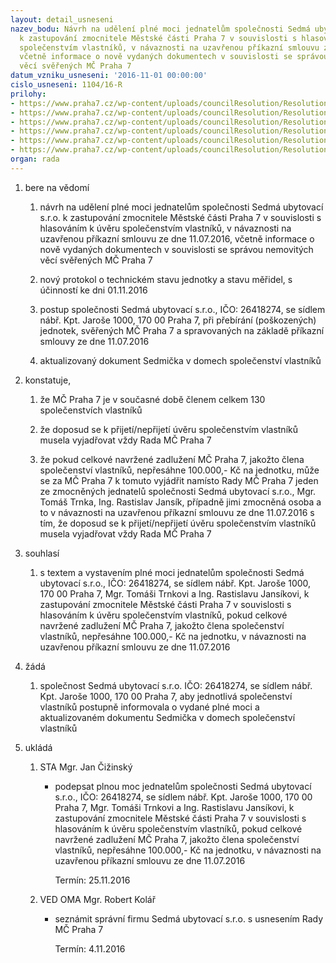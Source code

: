 ```yaml
---
layout: detail_usneseni
nazev_bodu: Návrh na udělení plné moci jednatelům společnosti Sedmá ubytovací s.r.o.
  k zastupování zmocnitele Městské části Praha 7 v souvislosti s hlasováním k úvěru
  společenstvím vlastníků, v návaznosti na uzavřenou příkazní smlouvu ze dne 11.07.2016,
  včetně informace o nově vydaných dokumentech v souvislosti se správou nemovitých
  věcí svěřených MČ Praha 7
datum_vzniku_usneseni: '2016-11-01 00:00:00'
cislo_usneseni: 1104/16-R
prilohy:
- https://www.praha7.cz/wp-content/uploads/councilResolution/Resolutions/27637/export/DZ_PM7U1116~126583.docx
- https://www.praha7.cz/wp-content/uploads/councilResolution/Resolutions/27637/export/02_PM7U1116~126582.doc
- https://www.praha7.cz/wp-content/uploads/councilResolution/Resolutions/27637/export/03_PM7U1116~126581.pdf
- https://www.praha7.cz/wp-content/uploads/councilResolution/Resolutions/27637/export/04_PM7U1116~126580.pdf
- https://www.praha7.cz/wp-content/uploads/councilResolution/Resolutions/27637/export/05_PM7U1116~126579.pdf
- https://www.praha7.cz/wp-content/uploads/councilResolution/Resolutions/27637/export/export~297447.pdf
organ: rada
---
```

<ol id="urzList" class="urzList_view"><li id="" class="urzClass1"><span name="1">bere na vědomí</span><ol class="urzOlClass"><li style="text-align: left;" id="" class="urzClass2"><span><p>návrh na udělení plné moci jednatelům společnosti Sedmá ubytovací s.r.o. k zastupování zmocnitele Městské části Praha 7 v souvislosti s hlasováním k úvěru společenstvím vlastníků, v návaznosti na uzavřenou příkazní smlouvu ze dne 11.07.2016, včetně informace o nově vydaných dokumentech v souvislosti se správou nemovitých věcí svěřených MČ Praha 7</p></span></li><li style="text-align: left;" id="" class="urzClass2"><span><p>nový protokol o technickém stavu jednotky a stavu měřidel, s účinností ke dni 01.11.2016</p></span></li><li style="text-align: left;" id="" class="urzClass2"><span><p>postup společnosti Sedmá ubytovací s.r.o., IČO: 26418274, se sídlem nábř. Kpt. Jaroše 1000, 170 00 Praha 7, při přebírání (poškozených) jednotek, svěřených MČ Praha 7 a spravovaných na základě příkazní smlouvy ze dne 11.07.2016</p></span></li><li style="text-align: left;" id="" class="urzClass2"><span><p>aktualizovaný dokument Sedmička v domech společenství vlastníků</p></span></li></ol></li><li id="" class="urzClass1"><span name="50">konstatuje,</span><ol class="urzOlClass"><li style="text-align: left;" id="" class="urzClass2"><span><p>že MČ Praha 7 je v současné době členem celkem 130 společenstvích vlastníků</p></span></li><li style="text-align: left;" id="" class="urzClass2"><span><p>že doposud se k přijetí/nepřijetí úvěru společenstvím vlastníků musela vyjadřovat vždy Rada MČ Praha 7</p></span></li><li style="text-align: left;" id="" class="urzClass2"><span><p>že pokud celkové navržené zadlužení MČ Praha 7, jakožto člena společenství vlastníků, nepřesáhne 100.000,- Kč na jednotku, může se za MČ Praha 7 k tomuto vyjádřit namísto Rady MČ Praha 7 jeden ze zmocněných jednatelů společnosti Sedmá ubytovací s.r.o., Mgr. Tomáš Trnka, Ing. Rastislav Jansík, případně jimi zmocněná osoba a to v návaznosti na uzavřenou příkazní smlouvu ze dne 11.07.2016 s tím, že doposud se k přijetí/nepřijetí úvěru společenstvím vlastníků musela vyjadřovat vždy Rada MČ Praha 7</p></span></li></ol></li><li id="" class="urzClass1"><span name="26">souhlasí</span><ol id="" class="urzOlClass"><li style="text-align: left;" id="" class="urzClass2"><span><p>s textem a vystavením plné moci jednatelům společnosti Sedmá ubytovací s.r.o., IČO: 26418274, se sídlem nábř. Kpt. Jaroše 1000, 170 00 Praha 7, Mgr. Tomáši Trnkovi a Ing. Rastislavu Jansíkovi, k zastupování zmocnitele Městské části Praha 7 v souvislosti s hlasováním k úvěru společenstvím vlastníků, pokud celkové navržené zadlužení MČ Praha 7, jakožto člena společenství vlastníků, nepřesáhne 100.000,- Kč na jednotku, v návaznosti na uzavřenou příkazní smlouvu ze dne 11.07.2016<br></p></span></li></ol></li><li id="" class="urzClass1"><span name="86">žádá</span><ol class="urzOlClass"><li style="text-align: left;" id="" class="urzClass2"><span><p>společnost Sedmá ubytovací s.r.o. IČO: 26418274, se sídlem nábř. Kpt. Jaroše 1000, 170 00 Praha 7, aby jednotlivá společenství vlastníků postupně informovala o vydané plné moci a aktualizovaném dokumentu Sedmička v domech společenství vlastníků<br></p></span></li></ol></li><li class="urzClass1" id="urzUkoly"><span name="1">ukládá</span><ol class="urzOlClass"><li class="urzClass2"><span><p>STA Mgr. Jan Čižinský</p></span><ul class="urzUlClass"><li class="urzClass3"><span><p>podepsat plnou moc jednatelům společnosti Sedmá ubytovací s.r.o., IČO: 26418274, se sídlem nábř. Kpt. Jaroše 1000, 170 00 Praha 7, Mgr. Tomáši Trnkovi a Ing. Rastislavu Jansíkovi, k zastupování zmocnitele Městské části Praha 7 v souvislosti s hlasováním k úvěru společenstvím vlastníků, pokud celkové navržené zadlužení MČ Praha 7, jakožto člena společenství vlastníků, nepřesáhne 100.000,- Kč na jednotku, v návaznosti na uzavřenou příkazní smlouvu ze dne 11.07.2016</p></span><span class="urzUkolTermin">  Termín:&nbsp;25.11.2016</span></li></ul></li><li class="urzClass2"><span><p>VED OMA Mgr. Robert Kolář</p></span><ul class="urzUlClass"><li class="urzClass3"><span><p>seznámit správní firmu Sedmá ubytovací s.r.o. s usnesením Rady MČ Praha 7</p></span><span class="urzUkolTermin">  Termín:&nbsp;4.11.2016</span></li></ul></li></ol></li></ol>